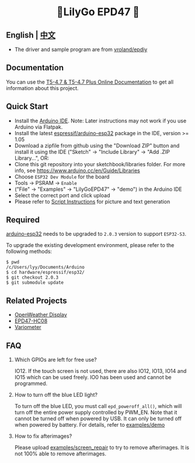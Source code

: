 <h1 align = "center">🌟LilyGo EPD47 🌟</h1>

## **English | [中文](./README_CN.MD)**

- The driver and sample program are from [vroland/epdiy](https://github.com/vroland/epdiy)

## Documentation

You can use the [T5-4.7 & T5-4.7 Plus Online Documentation](https://t5-47-t5-47-plus.readthedocs.io/en/latest/) to get all information about this project.

## Quick Start

- Install the [Arduino IDE](https://www.arduino.cc/en/Main/Software). Note: Later instructions may not work if you use Arduino via Flatpak.
- Install the latest [espressif/arduino-esp32](https://github.com/espressif/arduino-esp32) package in the IDE, version >= 1.05
- Download a zipfile from github using the "Download ZIP" button and install it using the IDE ("Sketch" -> "Include Library" -> "Add .ZIP Library...", OR:
- Clone this git repository into your sketchbook/libraries folder. For more info, see https://www.arduino.cc/en/Guide/Libraries
- Choose `ESP32 Dev Module` for the board
- Tools -> PSRAM -> `Enable`
- ("File" -> "Examples" -> "LilyGoEPD47" -> "demo") in the Arduino IDE
- Select the correct port and click upload
- Please refer to [Script Instructions](./scripts/README.MD) for picture and text generation 

## Required

[arduino-esp32](https://github.com/espressif/arduino-esp32) needs to be upgraded to `2.0.3` version to support `ESP32-S3`.

To upgrade the existing development environment, please refer to the following methods:

```shell
$ pwd
/c/Users/lyy/Documents/Arduino
$ cd hardware/espressif/esp32/
$ git checkout 2.0.3
$ git submodule update
```

## Related Projects

- [OpenWeather Display](https://github.com/Xinyuan-LilyGO/LilyGo-EPD-4-7-OWM-Weather-Display.git)
- [EPD47-HC08](https://github.com/Xinyuan-LilyGO/EPD47-HC08.git)
- [Variometer](https://github.com/Oganisyan/Variometer-LilyGoEPD47)

## FAQ

1. Which GPIOs are left for free use?

    IO12.
    If the touch screen is not used, there are also IO12, IO13, IO14 and IO15 which can be used freely.
    IO0 has been used and cannot be programmed.

2. How to turn off the blue LED light?

    To turn off the blue LED, you must call `epd_poweroff_all()`, which will turn off the entire power supply controlled by PWM_EN. Note that it cannot be turned off when powered by USB. It can only be turned off when powered by battery. For details, refer to [examples/demo](./examples/demo)

3. How to fix afterimages?

    Please upload [examples/screen_repair](./examples/screen_repair) to try to remove afterimages.
    It is not 100% able to remove afterimages.